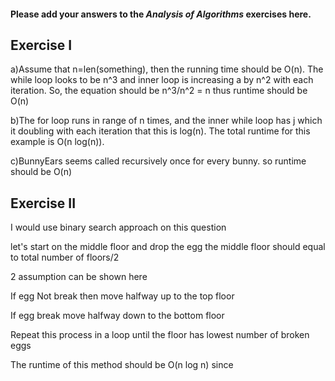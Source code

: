 #### Please add your answers to the ***Analysis of  Algorithms*** exercises here.

## Exercise I

a)Assume that n=len(something), then the running time should be O(n). The while loop looks to be n^3 and inner loop is increasing a by n^2 with each iteration. So, the equation should be n^3/n^2 = n thus runtime should be O(n)


b)The for loop runs in range of n times, and the inner while loop has j which it doubling with each iteration that this is log(n). The total runtime for this example is O(n log(n)).


c)BunnyEars seems called recursively once for every bunny. so runtime should be O(n)

## Exercise II

I would use binary search approach on this question

let's start on the middle floor and drop the egg the middle floor should equal to total number of floors/2

2 assumption can be shown here

If egg Not break then move halfway up to the top floor

If egg break move halfway down to the bottom floor

Repeat this process in a loop until the floor has lowest number of broken eggs

The runtime of this method should be O(n log n) since


